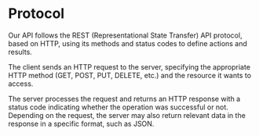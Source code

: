 # Protocol

Our API follows the REST (Representational State Transfer) API protocol, based on HTTP, using its methods and status codes to define actions and results.

The client sends an HTTP request to the server, specifying the appropriate HTTP method (GET, POST, PUT, DELETE, etc.) and the resource it wants to access.

The server processes the request and returns an HTTP response with a status code indicating whether the operation was successful or not. Depending on the request, the server may also return relevant data in the response in a specific format, such as JSON.
